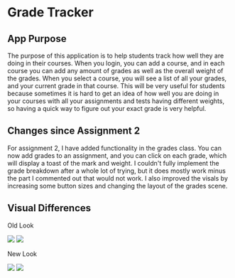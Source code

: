 # Grade Tracker
<h2>App Purpose</h2>
<p>The purpose of this application is to help students track how well they are doing in their courses. 
When you login, you can add a course, and in each course you can add any amount of grades as well as the overall weight of the grades. 
When you select a course, you will see a list of all your grades, and your current grade in that course. 
This will be very useful for students because sometimes it is hard to get an idea of how well you are doing in your courses with all your assignments and tests having different weights, so having a quick way to figure out your exact grade is very helpful.</p>

<h2>Changes since Assignment 2</h2>
<p>For assignment 2, I have added functionality in the grades class. You can now add grades to an assignment, and you can click on each grade, which will display a toast of the mark and weight. I couldn't fully implement the grade breakdown after a whole lot of trying, but it does mostly work minus the part I commented out that would not work. I also improved the visals by increasing some button sizes and changing the layout of the grades scene.</p>

<h2>Visual Differences</h2>
<p>Old Look</p>
<img src="https://user-images.githubusercontent.com/97615212/229655174-6cf8b1f8-5a8c-4173-89a1-73eced33e15c.PNG">
<img src="https://user-images.githubusercontent.com/97615212/229655182-8707e032-364c-4705-a5de-b85618ea8435.PNG">

<p>New Look</p>
<img src="https://user-images.githubusercontent.com/97615212/229655066-3104b33a-4b66-46a3-8e6e-e5815cf87c82.PNG">
<img src="https://user-images.githubusercontent.com/97615212/229655139-930dd775-b075-4f57-bd3f-ddb982bcc173.PNG">

